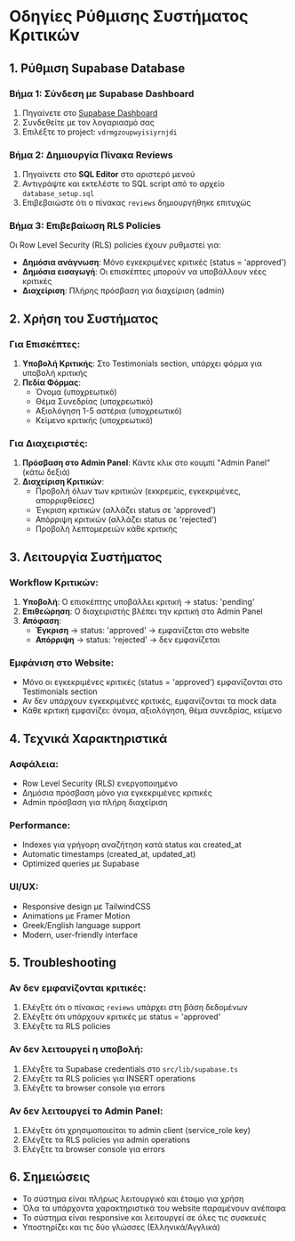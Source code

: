 # Οδηγίες Ρύθμισης Συστήματος Κριτικών

## 1. Ρύθμιση Supabase Database

### Βήμα 1: Σύνδεση με Supabase Dashboard
1. Πηγαίνετε στο [Supabase Dashboard](https://supabase.com/dashboard)
2. Συνδεθείτε με τον λογαριασμό σας
3. Επιλέξτε το project: `vdrmgzoupwyisiyrnjdi`

### Βήμα 2: Δημιουργία Πίνακα Reviews
1. Πηγαίνετε στο **SQL Editor** στο αριστερό μενού
2. Αντιγράψτε και εκτελέστε το SQL script από το αρχείο `database_setup.sql`
3. Επιβεβαιώστε ότι ο πίνακας `reviews` δημιουργήθηκε επιτυχώς

### Βήμα 3: Επιβεβαίωση RLS Policies
Οι Row Level Security (RLS) policies έχουν ρυθμιστεί για:
- **Δημόσια ανάγνωση**: Μόνο εγκεκριμένες κριτικές (status = 'approved')
- **Δημόσια εισαγωγή**: Οι επισκέπτες μπορούν να υποβάλλουν νέες κριτικές
- **Διαχείριση**: Πλήρης πρόσβαση για διαχείριση (admin)

## 2. Χρήση του Συστήματος

### Για Επισκέπτες:
1. **Υποβολή Κριτικής**: Στο Testimonials section, υπάρχει φόρμα για υποβολή κριτικής
2. **Πεδία Φόρμας**:
   - Όνομα (υποχρεωτικό)
   - Θέμα Συνεδρίας (υποχρεωτικό)
   - Αξιολόγηση 1-5 αστέρια (υποχρεωτικό)
   - Κείμενο κριτικής (υποχρεωτικό)

### Για Διαχειριστές:
1. **Πρόσβαση στο Admin Panel**: Κάντε κλικ στο κουμπί "Admin Panel" (κάτω δεξιά)
2. **Διαχείριση Κριτικών**:
   - Προβολή όλων των κριτικών (εκκρεμείς, εγκεκριμένες, απορριφθείσες)
   - Έγκριση κριτικών (αλλάζει status σε 'approved')
   - Απόρριψη κριτικών (αλλάζει status σε 'rejected')
   - Προβολή λεπτομερειών κάθε κριτικής

## 3. Λειτουργία Συστήματος

### Workflow Κριτικών:
1. **Υποβολή**: Ο επισκέπτης υποβάλλει κριτική → status: 'pending'
2. **Επιθεώρηση**: Ο διαχειριστής βλέπει την κριτική στο Admin Panel
3. **Απόφαση**: 
   - **Έγκριση** → status: 'approved' → εμφανίζεται στο website
   - **Απόρριψη** → status: 'rejected' → δεν εμφανίζεται

### Εμφάνιση στο Website:
- Μόνο οι εγκεκριμένες κριτικές (status = 'approved') εμφανίζονται στο Testimonials section
- Αν δεν υπάρχουν εγκεκριμένες κριτικές, εμφανίζονται τα mock data
- Κάθε κριτική εμφανίζει: όνομα, αξιολόγηση, θέμα συνεδρίας, κείμενο

## 4. Τεχνικά Χαρακτηριστικά

### Ασφάλεια:
- Row Level Security (RLS) ενεργοποιημένο
- Δημόσια πρόσβαση μόνο για εγκεκριμένες κριτικές
- Admin πρόσβαση για πλήρη διαχείριση

### Performance:
- Indexes για γρήγορη αναζήτηση κατά status και created_at
- Automatic timestamps (created_at, updated_at)
- Optimized queries με Supabase

### UI/UX:
- Responsive design με TailwindCSS
- Animations με Framer Motion
- Greek/English language support
- Modern, user-friendly interface

## 5. Troubleshooting

### Αν δεν εμφανίζονται κριτικές:
1. Ελέγξτε ότι ο πίνακας `reviews` υπάρχει στη βάση δεδομένων
2. Ελέγξτε ότι υπάρχουν κριτικές με status = 'approved'
3. Ελέγξτε τα RLS policies

### Αν δεν λειτουργεί η υποβολή:
1. Ελέγξτε τα Supabase credentials στο `src/lib/supabase.ts`
2. Ελέγξτε τα RLS policies για INSERT operations
3. Ελέγξτε τα browser console για errors

### Αν δεν λειτουργεί το Admin Panel:
1. Ελέγξτε ότι χρησιμοποιείται το admin client (service_role key)
2. Ελέγξτε τα RLS policies για admin operations
3. Ελέγξτε τα browser console για errors

## 6. Σημειώσεις

- Το σύστημα είναι πλήρως λειτουργικό και έτοιμο για χρήση
- Όλα τα υπάρχοντα χαρακτηριστικά του website παραμένουν ανέπαφα
- Το σύστημα είναι responsive και λειτουργεί σε όλες τις συσκευές
- Υποστηρίζει και τις δύο γλώσσες (Ελληνικά/Αγγλικά)
